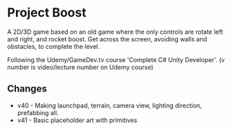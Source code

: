 # Project Boost

A 2D/3D game based on an old game where the only controls are rotate left and right, and rocket boost. Get across the screen, avoiding walls and obstacles, to complete the level.

Following the Udemy/GameDev.tv course 'Complete C# Unity Developer'. (v number is video/lecture number on Udemy course)

## Changes
* v40 - Making launchpad, terrain, camera view, lighting direction, prefabbing all.
* v41 - Basic placeholder art with primitives